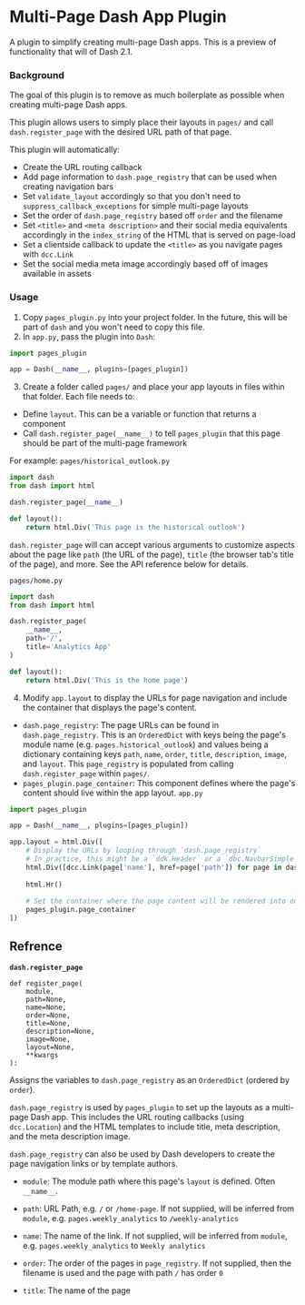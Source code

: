 # Multi-Page Dash App Plugin

A plugin to simplify creating multi-page Dash apps. This is a preview of functionality that will of Dash 2.1.

### Background

The goal of this plugin is to remove as much boilerplate as possible when creating multi-page Dash apps.

This plugin allows users to simply place their layouts in `pages/` and call `dash.register_page` with the desired URL path of that page.

This plugin will automatically:
- Create the URL routing callback
- Add page information to `dash.page_registry` that can be used when creating navigation bars
- Set `validate_layout` accordingly so that you don't need to `suppress_callback_exceptions` for simple multi-page layouts
- Set the order of `dash.page_registry` based off `order`  and the filename
- Set `<title>` and `<meta description>` and their social media equivalents accordingly in the `index_string` of the HTML that is served on page-load
- Set a clientside callback to update the `<title>` as you navigate pages with `dcc.Link`
- Set the social media meta image accordingly based off of images available in assets

### Usage

1. Copy `pages_plugin.py` into your project folder. In the future, this will be part of `dash` and you won't need to copy this file.
2. In `app.py`, pass the plugin into `Dash`:

```python
import pages_plugin

app = Dash(__name__, plugins=[pages_plugin])
```
3. Create a folder called `pages/` and place your app layouts in files within that folder. Each file needs to:
- Define `layout`. This can be a variable or function that returns a component
- Call `dash.register_page(__name__)` to tell `pages_plugin` that this page should be part of the multi-page framework

For example:
`pages/historical_outlook.py`
```python
import dash
from dash import html

dash.register_page(__name__)

def layout():
    return html.Div('This page is the historical outlook')
```

`dash.register_page` will can accept various arguments to customize aspects about the page like `path` (the URL of the page), `title` (the browser tab's title of the page), and more. See the API reference below for details.

`pages/home.py`
```python
import dash
from dash import html

dash.register_page(
    __name__,
    path='/',
    title='Analytics App'
)

def layout():
    return html.Div('This is the home page')
```

4. Modify `app.layout` to display the URLs for page navigation and include the container that displays the page's content.
- `dash.page_registry`: The page URLs can be found in `dash.page_registry`. This is an `OrderedDict` with keys being the page's module name (e.g. `pages.historical_outlook`) and values being a dictionary containing keys `path`, `name`, `order`, `title`, `description`, `image`, and `layout`. This `page_registry` is populated from calling `dash.register_page` within `pages/`.
- `pages_plugin.page_container`: This component defines where the page's content should live within the app layout.
`app.py`

```python
import pages_plugin

app = Dash(__name__, plugins=[pages_plugin])

app.layout = html.Div([
    # Display the URLs by looping through `dash.page_registry`
    # In practice, this might be a `ddk.Header` or a `dbc.NavbarSimple`
    html.Div([dcc.Link(page['name'], href=page['path']) for page in dash.page_registry),
    
    html.Hr()
    
    # Set the container where the page content will be rendered into on page navigation
    pages_plugin.page_container
])
```

## Refrence

**`dash.register_page`**

```
def register_page(
    module,
    path=None,
    name=None,
    order=None,
    title=None,
    description=None,
    image=None,
    layout=None,
    **kwargs
):
```

Assigns the variables to `dash.page_registry` as an `OrderedDict` 
(ordered by `order`). 

`dash.page_registry` is used by `pages_plugin` to set up the layouts as 
a multi-page Dash app. This includes the URL routing callbacks 
(using `dcc.Location`) and the HTML templates to include title,
meta description, and the meta description image.

`dash.page_registry` can also be used by Dash developers to create the 
page navigation links or by template authors.

- `module`:
   The module path where this page's `layout` is defined. Often `__name__`.

- `path`:
   URL Path, e.g. `/` or `/home-page`.
   If not supplied, will be inferred from `module`,
   e.g. `pages.weekly_analytics` to `/weekly-analytics`

- `name`:
   The name of the link.
   If not supplied, will be inferred from `module`,
   e.g. `pages.weekly_analytics` to `Weekly analytics`

- `order`:
   The order of the pages in `page_registry`.
   If not supplied, then the filename is used and the page with path `/` has
   order `0`

- `title`:
   The name of the page <title>. That is, what appears in the browser title.
   If not supplied, will use the supplied `name` or will be inferred by module,
   e.g. `pages.weekly_analytics` to `Weekly analytics`

- `description`:
   The <meta type="description"></meta>.
   If not supplied, then nothing is supplied.
    
- `image`:
   The meta description image used by social media platforms.
   If not supplied, then it looks for the following images in `assets/`:
    - A page specific image: `assets/<title>.<extension>` is used, e.g. `assets/weekly_analytics.png`
    - A generic app image at `assets/app.<extension>`
    - A logo at `assets/logo.<extension>`

- `layout`:
   The layout function or component for this page.
   If not supplied, then looks for `layout` from within the supplied `module`.

- `**kwargs`:
   Arbitrary keyword arguments that can be stored


`page_registry` stores the original property that was passed in under 
`supplied_<property>` and the coerced property under `<property>`. 
For example, if this was called:
```
register_page(
    'pages.historical_outlook',
    name='Our historical view',
    custom_key='custom value'
)
```
Then this will appear in `page_registry`:
```
OrderedDict([
    (
        'pages.historical_outlook', 
        dict(
            module='pages.historical_outlook',
            
            supplied_path=None,
            path='/historical-outlook',
            
            supplied_name='Our historical view',
            name='Our historical view',
            
            supplied_title=None,
            title='Our historical view'
            
            supplied_description=None,
            description='Our historical view',
            
            supplied_order=None,
            order=1,
            
            supplied_layout=None,
            layout=<function pages.historical_outlook.layout>,
            
            custom_key='custom value'
        )
    ),
])
```
